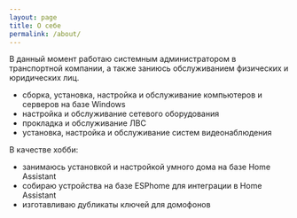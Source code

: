 ```yaml
---
layout: page
title: О себе
permalink: /about/
---
```


В данный момент работаю системным администратором в транспортной компании, а также заниюсь обслуживанием физических и юридических лиц.

- сборка, установка, настройка и обслуживание компьютеров и серверов на базе Windows
- настройка и обслуживание сетевого оборудования
- прокладка и обслуживание ЛВС
- установка, настройка и обслуживание систем видеонаблюдения

В качестве хобби:
- занимаюсь установкой и настройкой умного дома на базе Home Assistant
- собираю устройства на базе ESPhome для интеграции в Home Assistant
- изготавливаю дубликаты ключей для домофонов

